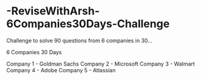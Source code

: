 # -ReviseWithArsh-6Companies30Days-Challenge

Challenge to solve 90 questions from 6 companies in 30...

6 Companies 30 Days

Company 1 - Goldman Sachs
Company 2 - Microsoft
Company 3 - Walmart
Company 4 - Adobe
Company 5 - Atlassian
